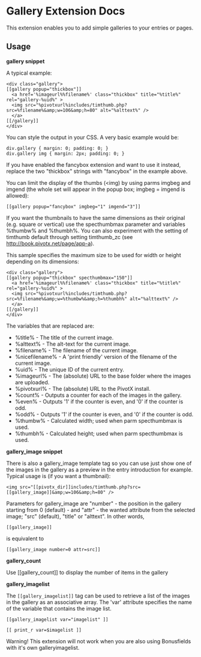 Gallery Extension Docs
======================

This extension enables you to add simple galleries to your entries or pages.

Usage
-----

**gallery snippet**

A typical example:

    <div class="gallery">
    [[gallery popup="thickbox"]]
      <a href='%imageurl%%filename%' class="thickbox" title="%title%" rel="gallery-%uid%" >
      <img src="%pivotxurl%includes/timthumb.php?src=%filename%&amp;w=106&amp;h=80" alt="%alttext%" />
      </a>
    [[/gallery]]
    </div>

You can style the output in your CSS. A very basic example would be:

    div.gallery { margin: 0; padding: 0; }
    div.gallery img { margin: 2px; padding: 0; } 

If you have enabled the fancybox extension and want to use it instead, replace the two "thickbox" 
strings with "fancybox" in the example above.

You can limit the display of the thumbs (<img) by using parms imgbeg and imgend 
(the whole set will appear in the popup box; imgbeg = imgend is allowed):

    [[gallery popup="fancybox" imgbeg="1" imgend="3"]]

If you want the thumbnails to have the same dimensions as their original (e.g. square or vertical) use
the specthumbmax parameter and variables %thumbw% and %thumbh%. 
You can also experiment with the setting of timthumb default through setting timthumb_zc 
(see <http://book.pivotx.net/page/app-a>).  

This sample specifies the maximum size to be used for width or height depending on its dimensions:

    <div class="gallery">
    [[gallery popup="thickbox" specthumbmax="150"]]
      <a href='%imageurl%%filename%' class="thickbox" title="%title%" rel="gallery-%uid%" >
      <img src="%pivotxurl%includes/timthumb.php?src=%filename%&amp;w=%thumbw%&amp;h=%thumbh%" alt="%alttext%" />
      </a>
    [[/gallery]]
    </div>

The variables that are replaced are:

  * %title% - The title of the current image. 
  * %alttext% - The alt-text for the current image.
  * %filename% - The filename of the current image.
  * %nicefilename% - A 'print friendly' version of the filename of the current image.
  * %uid% - The unique ID of the current entry.
  * %imageurl% - The (absolute) URL to the base folder where the images are uploaded.
  * %pivotxurl% - The (absolute) URL to the PivotX install.
  * %count% - Outputs a counter for each of the images in the gallery.
  * %even% - Outputs '1' if the counter is even, and '0' if the counter is odd.
  * %odd% - Outputs '1' if the counter is even, and '0' if the counter is odd.
  * %thumbw% - Calculated width; used when parm specthumbmax is used.
  * %thumbh% - Calculated height; used when parm specthumbmax is used.

**gallery_image snippet**

There is also a gallery_image template tag so you can use just show one of the images in the gallery 
as a preview in the entry introduction for example. Typical usage is (if you want a thumbnail):

    <img src="[[pivotx_dir]]includes/timthumb.php?src=[[gallery_image]]&amp;w=106&amp;h=80" />

Parameters for gallery_image are "number" - the position in the gallery starting 
from 0 (default) - and "attr" - the wanted attribute from the selected image; 
"src" (default), "title" or "alttext". In other words,

    [[gallery_image]]

is equivalent to

    [[gallery_image number=0 attr=src]]

**gallery_count**

Use [[gallery_count]] to display the number of items in the gallery

**gallery_imagelist**

The `[[gallery_imagelist]]` tag can be used to retrieve a list of the images in the gallery 
as an associative array. The 'var' attribute specifies the name of the variable that contains 
the image list.

    [[gallery_imagelist var="imagelist" ]]

    [[ print_r var=$imagelist ]]

Warning! This extension will not work when you are also using Bonusfields with it's own galleryimagelist.    